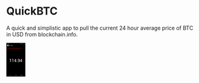 QuickBTC
========
A quick and simplistic app to pull the current 24 hour average price of BTC in USD from blockchain.info.

<img src="Screenshot.png" alt="Screenshot of QuickBTC" style="width: 50px;"/>
